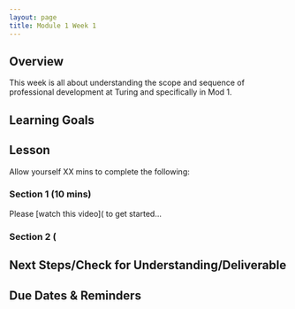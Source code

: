 ```yaml
---
layout: page
title: Module 1 Week 1
---
```


## Overview
This week is all about understanding the scope and sequence of professional development at Turing and specifically in Mod 1. 

## Learning Goals

## Lesson 
Allow yourself XX mins to complete the following:

### Section 1 (10 mins)
Please [watch this video]( to get started...

### Section 2 (

## Next Steps/Check for Understanding/Deliverable

## Due Dates & Reminders
